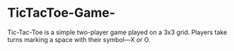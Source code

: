 # TicTacToe-Game-
Tic-Tac-Toe is a simple two-player game played on a 3x3 grid. Players take turns marking a space with their symbol—X or O. 
